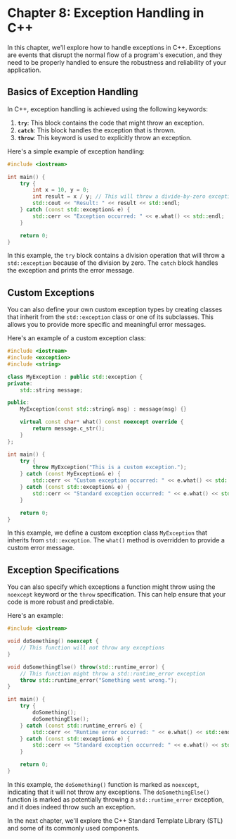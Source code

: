 

# Chapter 8: Exception Handling in C++

In this chapter, we'll explore how to handle exceptions in C++. Exceptions are events that disrupt the normal flow of a program's execution, and they need to be properly handled to ensure the robustness and reliability of your application.

## Basics of Exception Handling

In C++, exception handling is achieved using the following keywords:

1. **`try`**: This block contains the code that might throw an exception.
2. **`catch`**: This block handles the exception that is thrown.
3. **`throw`**: This keyword is used to explicitly throw an exception.

Here's a simple example of exception handling:

```cpp
#include <iostream>

int main() {
    try {
        int x = 10, y = 0;
        int result = x / y; // This will throw a divide-by-zero exception
        std::cout << "Result: " << result << std::endl;
    } catch (const std::exception& e) {
        std::cerr << "Exception occurred: " << e.what() << std::endl;
    }

    return 0;
}
```

In this example, the `try` block contains a division operation that will throw a `std::exception` because of the division by zero. The `catch` block handles the exception and prints the error message.

## Custom Exceptions

You can also define your own custom exception types by creating classes that inherit from the `std::exception` class or one of its subclasses. This allows you to provide more specific and meaningful error messages.

Here's an example of a custom exception class:

```cpp
#include <iostream>
#include <exception>
#include <string>

class MyException : public std::exception {
private:
    std::string message;

public:
    MyException(const std::string& msg) : message(msg) {}

    virtual const char* what() const noexcept override {
        return message.c_str();
    }
};

int main() {
    try {
        throw MyException("This is a custom exception.");
    } catch (const MyException& e) {
        std::cerr << "Custom exception occurred: " << e.what() << std::endl;
    } catch (const std::exception& e) {
        std::cerr << "Standard exception occurred: " << e.what() << std::endl;
    }

    return 0;
}
```

In this example, we define a custom exception class `MyException` that inherits from `std::exception`. The `what()` method is overridden to provide a custom error message.

## Exception Specifications

You can also specify which exceptions a function might throw using the `noexcept` keyword or the `throw` specification. This can help ensure that your code is more robust and predictable.

Here's an example:

```cpp
#include <iostream>

void doSomething() noexcept {
    // This function will not throw any exceptions
}

void doSomethingElse() throw(std::runtime_error) {
    // This function might throw a std::runtime_error exception
    throw std::runtime_error("Something went wrong.");
}

int main() {
    try {
        doSomething();
        doSomethingElse();
    } catch (const std::runtime_error& e) {
        std::cerr << "Runtime error occurred: " << e.what() << std::endl;
    } catch (const std::exception& e) {
        std::cerr << "Standard exception occurred: " << e.what() << std::endl;
    }

    return 0;
}
```

In this example, the `doSomething()` function is marked as `noexcept`, indicating that it will not throw any exceptions. The `doSomethingElse()` function is marked as potentially throwing a `std::runtime_error` exception, and it does indeed throw such an exception.

In the next chapter, we'll explore the C++ Standard Template Library (STL) and some of its commonly used components.